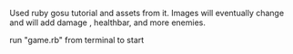 Used ruby  gosu tutorial and assets from it. Images will eventually change
and will add damage , healthbar, and more enemies.

run "game.rb" from terminal to start
